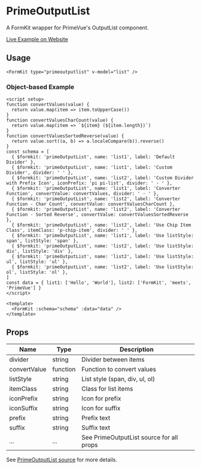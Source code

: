 # PrimeOutputList

A FormKit wrapper for PrimeVue's OutputList component.

[Live Example on Website](https://formkit-primevue.netlify.app/outputs/outputlist)

## Usage
```vue
<FormKit type="primeoutputlist" v-model="list" />
```

### Object-based Example
```vue
<script setup>
function convertValues(value) {
  return value.map(item => item.toUpperCase())
}
function convertValuesCharCount(value) {
  return value.map(item => `${item} (${item.length})`)
}
function convertValuesSortedReverse(value) {
  return value.sort((a, b) => a.localeCompare(b)).reverse()
}
const schema = [
  { $formkit: 'primeOutputList', name: 'list1', label: 'Default Divider' },
  { $formkit: 'primeOutputList', name: 'list1', label: 'Custom Divider', divider: ' ' },
  { $formkit: 'primeOutputList', name: 'list2', label: 'Custom Divider with Prefix Icon', iconPrefix: 'pi pi-list', divider: ' - ' },
  { $formkit: 'primeOutputList', name: 'list1', label: 'Converter Function', convertValue: convertValues, divider: ' - ' },
  { $formkit: 'primeOutputList', name: 'list2', label: 'Converter Function - Char Count', convertValue: convertValuesCharCount },
  { $formkit: 'primeOutputList', name: 'list2', label: 'Converter Function - Sorted Reverse', convertValue: convertValuesSortedReverse },
  { $formkit: 'primeOutputList', name: 'list2', label: 'Use Chip Item Class', itemClass: 'p-chip-item', divider: ' ' },
  { $formkit: 'primeOutputList', name: 'list1', label: 'Use listStyle: span', listStyle: 'span' },
  { $formkit: 'primeOutputList', name: 'list2', label: 'Use listStyle: div', listStyle: 'div' },
  { $formkit: 'primeOutputList', name: 'list2', label: 'Use listStyle: ul', listStyle: 'ul' },
  { $formkit: 'primeOutputList', name: 'list2', label: 'Use listStyle: ol', listStyle: 'ol' },
]
const data = { list1: ['Hello', 'World'], list2: ['FormKit', 'meets', 'PrimeVue'] }
</script>

<template>
  <FormKit :schema="schema" :data="data" />
</template>
```

## Props
| Name         | Type      | Description |
|--------------|-----------|-------------|
| divider      | string    | Divider between items |
| convertValue | function  | Function to convert values |
| listStyle    | string    | List style (span, div, ul, ol) |
| itemClass    | string    | Class for list items |
| iconPrefix   | string    | Icon for prefix |
| iconSuffix   | string    | Icon for suffix |
| prefix       | string    | Prefix text |
| suffix       | string    | Suffix text |
| ...          | ...       | See PrimeOutputList source for all props |

See [PrimeOutputList source](https://github.com/sfxcode/formkit-primevue/tree/main/src/components/PrimeOutputList.vue) for more details.
